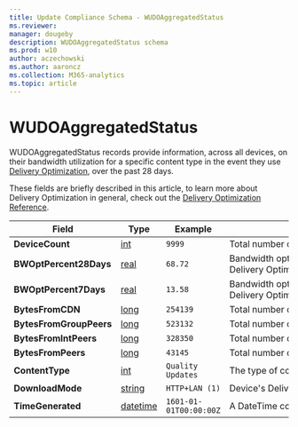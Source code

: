 ```yaml
---
title: Update Compliance Schema - WUDOAggregatedStatus
ms.reviewer: 
manager: dougeby
description: WUDOAggregatedStatus schema
ms.prod: w10
author: aczechowski
ms.author: aaroncz
ms.collection: M365-analytics
ms.topic: article
---
```


# WUDOAggregatedStatus

WUDOAggregatedStatus records provide information, across all devices, on their bandwidth utilization for a specific content type in the event they use [Delivery Optimization](https://support.microsoft.com/help/4468254/windows-update-delivery-optimization-faq), over the past 28 days.

These fields are briefly described in this article, to learn more about Delivery Optimization in general, check out the [Delivery Optimization Reference](../do/waas-delivery-optimization-reference.md).

|Field |Type |Example |Description |
|-|-|-|-|
|**DeviceCount** |[int](/azure/kusto/query/scalar-data-types/int) |`9999` |Total number of devices in this aggregated record. |
|**BWOptPercent28Days** |[real](/azure/kusto/query/scalar-data-types/real) |`68.72` |Bandwidth optimization (as a percentage of savings of total bandwidth otherwise incurred) as a result of using Delivery Optimization *across all devices*, computed on a rolling 28-day basis. |
|**BWOptPercent7Days** |[real](/azure/kusto/query/scalar-data-types/real) |`13.58` |Bandwidth optimization (as a percentage of savings of total bandwidth otherwise incurred) as a result of using Delivery Optimization *across all devices*, computed on a rolling 7-day basis. |
|**BytesFromCDN** |[long](/azure/kusto/query/scalar-data-types/long) |`254139` |Total number of bytes downloaded from a CDN versus a Peer. This counts against bandwidth optimization.|
|**BytesFromGroupPeers** |[long](/azure/kusto/query/scalar-data-types/long) |`523132` |Total number of bytes downloaded from Group Peers. |
|**BytesFromIntPeers** |[long](/azure/kusto/query/scalar-data-types/long) |`328350` |Total number of bytes downloaded from Internet Peers. |
|**BytesFromPeers** |[long](/azure/kusto/query/scalar-data-types/long) |`43145` |Total number of bytes downloaded from peers. |
|**ContentType** |[int](/azure/kusto/query/scalar-data-types/int) |`Quality Updates` |The type of content being downloaded.|
|**DownloadMode** |[string](/azure/kusto/query/scalar-data-types/string) |`HTTP+LAN (1)` |Device's Delivery Optimization [Download Mode](../do/waas-delivery-optimization-reference.md#download-mode) configuration for this device. |
|**TimeGenerated** |[datetime](/azure/kusto/query/scalar-data-types/datetime)|`1601-01-01T00:00:00Z` |A DateTime corresponding to the moment Azure Monitor Logs ingested this record to your Log Analytics workspace.|
